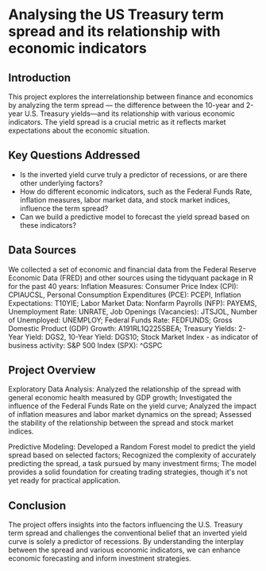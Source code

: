# Analysing the US Treasury term spread and its relationship with economic indicators

## Introduction 
This project explores the interrelationship between finance and economics by analyzing the term spread — the difference between the 10-year and 2-year U.S. Treasury yields—and its relationship with various economic indicators. The yield spread is a crucial metric as it reflects market expectations about the economic situation.

## Key Questions Addressed
- Is the inverted yield curve truly a predictor of recessions, or are there other underlying factors?
- How do different economic indicators, such as the Federal Funds Rate, inflation measures, labor market data, and stock market indices, influence the term spread?
- Can we build a predictive model to forecast the yield spread based on these indicators?

## Data Sources

We collected a set of economic and financial data from the Federal Reserve Economic Data (FRED) and other sources using the tidyquant package in R for the past 40 years:
Inflation Measures: Consumer Price Index (CPI): CPIAUCSL, Personal Consumption Expenditures (PCE): PCEPI, Inflation Expectations: T10YIE; Labor Market Data: Nonfarm Payrolls (NFP): PAYEMS, Unemployment Rate: UNRATE, Job Openings (Vacancies): JTSJOL, Number of Unemployed: UNEMPLOY; Federal Funds Rate: FEDFUNDS; Gross Domestic Product (GDP) Growth: A191RL1Q225SBEA; Treasury Yields: 2-Year Yield: DGS2, 10-Year Yield: DGS10; Stock Market Index - as indicator of business activity: S&P 500 Index (SPX): ^GSPC

## Project Overview

Exploratory Data Analysis: Analyzed the relationship of the spread with general economic health measured by GDP growth; Investigated the influence of the Federal Funds Rate on the yield curve; Analyzed the impact of inflation measures and labor market dynamics on the spread; Assessed the stability of the relationship between the spread and stock market indices.

Predictive Modeling: Developed a Random Forest model to predict the yield spread based on selected factors; Recognized the complexity of accurately predicting the spread, a task pursued by many investment firms; The model provides a solid foundation for creating trading strategies, though it's not yet ready for practical application.

## Conclusion
The project offers insights into the factors influencing the U.S. Treasury term spread and challenges the conventional belief that an inverted yield curve is solely a predictor of recessions. By understanding the interplay between the spread and various economic indicators, we can enhance economic forecasting and inform investment strategies.



